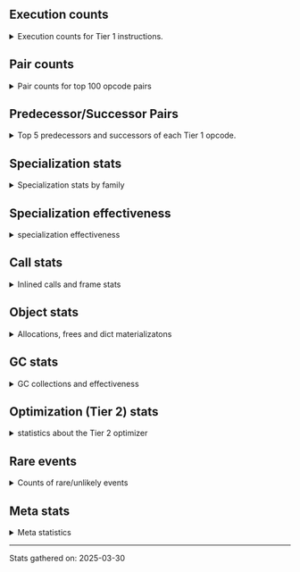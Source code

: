 ## Execution counts

<details>
<summary> Execution counts for Tier 1 instructions. </summary>


The "miss ratio" column shows the percentage of times the instruction
executed that it deoptimized. When this happens, the base unspecialized
instruction is not counted.

<table>
<thead>
<tr>
<th align="left">Name</th>
<th align="right">Base Count</th>
<th align="right">Head Count</th>
<th align="right">Change</th>
</tr>
</thead>
<tbody>
<tr>
<td align="left">LOAD_SUPER_ATTR</td>
<td align="right">6</td>
<td align="right">66</td>
<td align="right">1,000.0%</td>
</tr>
<tr>
<td align="left">LOAD_GLOBAL</td>
<td align="right">574</td>
<td align="right">2,032</td>
<td align="right">254.0%</td>
</tr>
<tr>
<td align="left">CALL_KW</td>
<td align="right">20</td>
<td align="right">60</td>
<td align="right">200.0%</td>
</tr>
<tr>
<td align="left">CALL</td>
<td align="right">1,134</td>
<td align="right">3,346</td>
<td align="right">195.1%</td>
</tr>
<tr>
<td align="left">JUMP_BACKWARD_NO_JIT</td>
<td align="right">10,118,874</td>
<td align="right">112</td>
<td align="right">-100.0%</td>
</tr>
<tr>
<td align="left">STORE_SUBSCR</td>
<td align="right">124,278</td>
<td align="right">2,346</td>
<td align="right">-98.1%</td>
</tr>
<tr>
<td align="left">FOR_ITER_RANGE</td>
<td align="right">127,279</td>
<td align="right">3,620</td>
<td align="right">-97.2%</td>
</tr>
<tr>
<td align="left">FOR_ITER</td>
<td align="right">1,850,370</td>
<td align="right">471,383</td>
<td align="right">-74.5%</td>
</tr>
<tr>
<td align="left">COMPARE_OP</td>
<td align="right">2,411,415</td>
<td align="right">820,292</td>
<td align="right">-66.0%</td>
</tr>
<tr>
<td align="left">TO_BOOL_BOOL</td>
<td align="right">13,839,243</td>
<td align="right">5,792,830</td>
<td align="right">-58.1%</td>
</tr>
<tr>
<td align="left">POP_JUMP_IF_TRUE</td>
<td align="right">16,706,969</td>
<td align="right">7,085,411</td>
<td align="right">-57.6%</td>
</tr>
<tr>
<td align="left">TO_BOOL</td>
<td align="right">7,550,530</td>
<td align="right">3,256,381</td>
<td align="right">-56.9%</td>
</tr>
<tr>
<td align="left">CONTAINS_OP_SET</td>
<td align="right">6,043,323</td>
<td align="right">2,656,782</td>
<td align="right">-56.0%</td>
</tr>
<tr>
<td align="left">BINARY_OP</td>
<td align="right">6,217,385</td>
<td align="right">2,746,993</td>
<td align="right">-55.8%</td>
</tr>
<tr>
<td align="left">LOAD_FAST_LOAD_FAST</td>
<td align="right">13,307,604</td>
<td align="right">6,258,709</td>
<td align="right">-53.0%</td>
</tr>
<tr>
<td align="left">LOAD_ATTR_INSTANCE_VALUE</td>
<td align="right">87,766,122</td>
<td align="right">42,897,132</td>
<td align="right">-51.1%</td>
</tr>
<tr>
<td align="left">POP_JUMP_IF_FALSE</td>
<td align="right">51,849,291</td>
<td align="right">25,342,341</td>
<td align="right">-51.1%</td>
</tr>
<tr>
<td align="left">LOAD_FAST</td>
<td align="right">180,885,542</td>
<td align="right">88,653,212</td>
<td align="right">-51.0%</td>
</tr>
<tr>
<td align="left">STORE_FAST</td>
<td align="right">44,158,866</td>
<td align="right">21,801,870</td>
<td align="right">-50.6%</td>
</tr>
<tr>
<td align="left">LOAD_SMALL_INT</td>
<td align="right">8,951,810</td>
<td align="right">4,454,121</td>
<td align="right">-50.2%</td>
</tr>
<tr>
<td align="left">LOAD_SUPER_ATTR_ATTR</td>
<td align="right">252</td>
<td align="right">126</td>
<td align="right">-50.0%</td>
</tr>
<tr>
<td align="left">STORE_ATTR_SLOT</td>
<td align="right">12,308</td>
<td align="right">6,159</td>
<td align="right">-50.0%</td>
</tr>
<tr>
<td align="left">FOR_ITER_LIST</td>
<td align="right">1,166,650</td>
<td align="right">585,979</td>
<td align="right">-49.8%</td>
</tr>
<tr>
<td align="left">LOAD_ATTR_METHOD_LAZY_DICT</td>
<td align="right">9,390</td>
<td align="right">4,728</td>
<td align="right">-49.6%</td>
</tr>
<tr>
<td align="left">CALL_ISINSTANCE</td>
<td align="right">1,576,214</td>
<td align="right">793,775</td>
<td align="right">-49.6%</td>
</tr>
<tr>
<td align="left">TO_BOOL_NONE</td>
<td align="right">380,975</td>
<td align="right">191,870</td>
<td align="right">-49.6%</td>
</tr>
<tr>
<td align="left">STORE_SUBSCR_DICT</td>
<td align="right">2,277,234</td>
<td align="right">1,146,909</td>
<td align="right">-49.6%</td>
</tr>
<tr>
<td align="left">LOAD_ATTR_NONDESCRIPTOR_WITH_VALUES</td>
<td align="right">1,904</td>
<td align="right">959</td>
<td align="right">-49.6%</td>
</tr>
<tr>
<td align="left">CALL_BOUND_METHOD_EXACT_ARGS</td>
<td align="right">3,936,154</td>
<td align="right">1,982,851</td>
<td align="right">-49.6%</td>
</tr>
<tr>
<td align="left">UNPACK_SEQUENCE_LIST</td>
<td align="right">4,190</td>
<td align="right">2,111</td>
<td align="right">-49.6%</td>
</tr>
<tr>
<td align="left">TO_BOOL_ALWAYS_TRUE</td>
<td align="right">2,330,853</td>
<td align="right">1,174,551</td>
<td align="right">-49.6%</td>
</tr>
<tr>
<td align="left">LOAD_GLOBAL_BUILTIN</td>
<td align="right">6,710,568</td>
<td align="right">3,381,629</td>
<td align="right">-49.6%</td>
</tr>
<tr>
<td align="left">LOAD_ATTR_SLOT</td>
<td align="right">6,188,075</td>
<td align="right">3,118,339</td>
<td align="right">-49.6%</td>
</tr>
<tr>
<td align="left">BINARY_OP_ADD_UNICODE</td>
<td align="right">2,763,640</td>
<td align="right">1,392,697</td>
<td align="right">-49.6%</td>
</tr>
<tr>
<td align="left">FOR_ITER_GEN</td>
<td align="right">1,098,168</td>
<td align="right">553,407</td>
<td align="right">-49.6%</td>
</tr>
<tr>
<td align="left">CONVERT_VALUE</td>
<td align="right">707,644</td>
<td align="right">356,608</td>
<td align="right">-49.6%</td>
</tr>
<tr>
<td align="left">END_FOR</td>
<td align="right">127</td>
<td align="right">64</td>
<td align="right">-49.6%</td>
</tr>
<tr>
<td align="left">LOAD_ATTR_PROPERTY</td>
<td align="right">3,898,273</td>
<td align="right">1,964,488</td>
<td align="right">-49.6%</td>
</tr>
<tr>
<td align="left">YIELD_VALUE</td>
<td align="right">1,098,046</td>
<td align="right">553,348</td>
<td align="right">-49.6%</td>
</tr>
<tr>
<td align="left">FORMAT_SIMPLE</td>
<td align="right">707,648</td>
<td align="right">356,612</td>
<td align="right">-49.6%</td>
</tr>
<tr>
<td align="left">BUILD_STRING</td>
<td align="right">353,824</td>
<td align="right">178,306</td>
<td align="right">-49.6%</td>
</tr>
<tr>
<td align="left">CALL_KW_PY</td>
<td align="right">396,370</td>
<td align="right">199,747</td>
<td align="right">-49.6%</td>
</tr>
<tr>
<td align="left">LOAD_FAST_CHECK</td>
<td align="right">1,101,357</td>
<td align="right">555,021</td>
<td align="right">-49.6%</td>
</tr>
<tr>
<td align="left">CALL_METHOD_DESCRIPTOR_O</td>
<td align="right">3,186,109</td>
<td align="right">1,605,648</td>
<td align="right">-49.6%</td>
</tr>
<tr>
<td align="left">SWAP</td>
<td align="right">3,510,539</td>
<td align="right">1,769,156</td>
<td align="right">-49.6%</td>
</tr>
<tr>
<td align="left">CALL_METHOD_DESCRIPTOR_NOARGS</td>
<td align="right">1,686,754</td>
<td align="right">850,050</td>
<td align="right">-49.6%</td>
</tr>
<tr>
<td align="left">BUILD_MAP</td>
<td align="right">1,208,075</td>
<td align="right">608,819</td>
<td align="right">-49.6%</td>
</tr>
<tr>
<td align="left">BUILD_SLICE</td>
<td align="right">604,166</td>
<td align="right">304,475</td>
<td align="right">-49.6%</td>
</tr>
<tr>
<td align="left">BINARY_OP_SUBSCR_DICT</td>
<td align="right">15,899,615</td>
<td align="right">8,012,794</td>
<td align="right">-49.6%</td>
</tr>
<tr>
<td align="left">COMPARE_OP_INT</td>
<td align="right">14,811,018</td>
<td align="right">7,464,209</td>
<td align="right">-49.6%</td>
</tr>
<tr>
<td align="left">STORE_SUBSCR_LIST_INT</td>
<td align="right">711,495</td>
<td align="right">358,569</td>
<td align="right">-49.6%</td>
</tr>
<tr>
<td align="left">POP_JUMP_IF_NONE</td>
<td align="right">2,205,747</td>
<td align="right">1,111,626</td>
<td align="right">-49.6%</td>
</tr>
<tr>
<td align="left">CALL_PY_GENERAL</td>
<td align="right">1,618,852</td>
<td align="right">815,853</td>
<td align="right">-49.6%</td>
</tr>
<tr>
<td align="left">COPY</td>
<td align="right">3,421,115</td>
<td align="right">1,724,147</td>
<td align="right">-49.6%</td>
</tr>
<tr>
<td align="left">CALL_BUILTIN_FAST</td>
<td align="right">504,099</td>
<td align="right">254,052</td>
<td align="right">-49.6%</td>
</tr>
<tr>
<td align="left">LOAD_ATTR_METHOD_NO_DICT</td>
<td align="right">10,466,186</td>
<td align="right">5,274,711</td>
<td align="right">-49.6%</td>
</tr>
<tr>
<td align="left">TO_BOOL_LIST</td>
<td align="right">6,887,951</td>
<td align="right">3,471,398</td>
<td align="right">-49.6%</td>
</tr>
<tr>
<td align="left">CALL_ALLOC_AND_ENTER_INIT</td>
<td align="right">358,257</td>
<td align="right">180,556</td>
<td align="right">-49.6%</td>
</tr>
<tr>
<td align="left">BUILD_LIST</td>
<td align="right">2,949,490</td>
<td align="right">1,486,504</td>
<td align="right">-49.6%</td>
</tr>
<tr>
<td align="left">UNPACK_SEQUENCE_TWO_TUPLE</td>
<td align="right">742,113</td>
<td align="right">374,024</td>
<td align="right">-49.6%</td>
</tr>
<tr>
<td align="left">CALL_METHOD_DESCRIPTOR_FAST</td>
<td align="right">1,718,981</td>
<td align="right">866,381</td>
<td align="right">-49.6%</td>
</tr>
<tr>
<td align="left">STORE_FAST_STORE_FAST</td>
<td align="right">744,420</td>
<td align="right">375,197</td>
<td align="right">-49.6%</td>
</tr>
<tr>
<td align="left">LOAD_ATTR_METHOD_WITH_VALUES</td>
<td align="right">10,471,994</td>
<td align="right">5,278,020</td>
<td align="right">-49.6%</td>
</tr>
<tr>
<td align="left">EXIT_INIT_CHECK</td>
<td align="right">355,444</td>
<td align="right">179,149</td>
<td align="right">-49.6%</td>
</tr>
<tr>
<td align="left">LOAD_CONST_IMMORTAL</td>
<td align="right">54,736,379</td>
<td align="right">27,588,472</td>
<td align="right">-49.6%</td>
</tr>
<tr>
<td align="left">CALL_LEN</td>
<td align="right">2,943,635</td>
<td align="right">1,483,673</td>
<td align="right">-49.6%</td>
</tr>
<tr>
<td align="left">RESUME_CHECK</td>
<td align="right">23,872,048</td>
<td align="right">12,032,200</td>
<td align="right">-49.6%</td>
</tr>
<tr>
<td align="left">LOAD_ATTR_CLASS</td>
<td align="right">141,125</td>
<td align="right">71,132</td>
<td align="right">-49.6%</td>
</tr>
<tr>
<td align="left">BINARY_OP_SUBSCR_LIST_INT</td>
<td align="right">735,097</td>
<td align="right">370,516</td>
<td align="right">-49.6%</td>
</tr>
<tr>
<td align="left">RETURN_VALUE</td>
<td align="right">23,129,647</td>
<td align="right">11,658,202</td>
<td align="right">-49.6%</td>
</tr>
<tr>
<td align="left">JUMP_FORWARD</td>
<td align="right">6,630,484</td>
<td align="right">3,342,072</td>
<td align="right">-49.6%</td>
</tr>
<tr>
<td align="left">STORE_ATTR_INSTANCE_VALUE</td>
<td align="right">13,571,826</td>
<td align="right">6,840,843</td>
<td align="right">-49.6%</td>
</tr>
<tr>
<td align="left">CALL_LIST_APPEND</td>
<td align="right">1,794,478</td>
<td align="right">904,540</td>
<td align="right">-49.6%</td>
</tr>
<tr>
<td align="left">COPY_FREE_VARS</td>
<td align="right">355,952</td>
<td align="right">179,425</td>
<td align="right">-49.6%</td>
</tr>
<tr>
<td align="left">CALL_NON_PY_GENERAL</td>
<td align="right">1,602,937</td>
<td align="right">808,001</td>
<td align="right">-49.6%</td>
</tr>
<tr>
<td align="left">COMPARE_OP_STR</td>
<td align="right">11,508,857</td>
<td align="right">5,801,676</td>
<td align="right">-49.6%</td>
</tr>
<tr>
<td align="left">LOAD_DEREF</td>
<td align="right">355,985</td>
<td align="right">179,458</td>
<td align="right">-49.6%</td>
</tr>
<tr>
<td align="left">POP_TOP</td>
<td align="right">7,378,580</td>
<td align="right">3,719,850</td>
<td align="right">-49.6%</td>
</tr>
<tr>
<td align="left">CALL_PY_EXACT_ARGS</td>
<td align="right">12,260,721</td>
<td align="right">6,181,289</td>
<td align="right">-49.6%</td>
</tr>
<tr>
<td align="left">LOAD_GLOBAL_MODULE</td>
<td align="right">14,215,087</td>
<td align="right">7,166,643</td>
<td align="right">-49.6%</td>
</tr>
<tr>
<td align="left">BINARY_OP_SUBSCR_STR_INT</td>
<td align="right">5,470,562</td>
<td align="right">2,758,034</td>
<td align="right">-49.6%</td>
</tr>
<tr>
<td align="left">POP_JUMP_IF_NOT_NONE</td>
<td align="right">2,392,073</td>
<td align="right">1,206,034</td>
<td align="right">-49.6%</td>
</tr>
<tr>
<td align="left">GET_ITER</td>
<td align="right">1,795,301</td>
<td align="right">905,175</td>
<td align="right">-49.6%</td>
</tr>
<tr>
<td align="left">BINARY_OP_ADD_INT</td>
<td align="right">5,618,575</td>
<td align="right">2,833,030</td>
<td align="right">-49.6%</td>
</tr>
<tr>
<td align="left">TO_BOOL_INT</td>
<td align="right">405,899</td>
<td align="right">204,677</td>
<td align="right">-49.6%</td>
</tr>
<tr>
<td align="left">EXTENDED_ARG</td>
<td align="right">6,895,624</td>
<td align="right">3,477,181</td>
<td align="right">-49.6%</td>
</tr>
<tr>
<td align="left">INTERPRETER_EXIT</td>
<td align="right">399,392</td>
<td align="right">201,404</td>
<td align="right">-49.6%</td>
</tr>
<tr>
<td align="left">LOAD_CONST_MORTAL</td>
<td align="right">1,248,943</td>
<td align="right">629,840</td>
<td align="right">-49.6%</td>
</tr>
<tr>
<td align="left">POP_ITER</td>
<td align="right">963,586</td>
<td align="right">486,046</td>
<td align="right">-49.6%</td>
</tr>
<tr>
<td align="left">LOAD_ATTR_MODULE</td>
<td align="right">357,245</td>
<td align="right">180,212</td>
<td align="right">-49.6%</td>
</tr>
<tr>
<td align="left">CALL_BUILTIN_CLASS</td>
<td align="right">1,174,015</td>
<td align="right">592,401</td>
<td align="right">-49.5%</td>
</tr>
<tr>
<td align="left">CALL_METHOD_DESCRIPTOR_FAST_WITH_KEYWORDS</td>
<td align="right">6,232</td>
<td align="right">3,145</td>
<td align="right">-49.5%</td>
</tr>
<tr>
<td align="left">BUILD_TUPLE</td>
<td align="right">1,733,290</td>
<td align="right">874,724</td>
<td align="right">-49.5%</td>
</tr>
<tr>
<td align="left">CONTAINS_OP_DICT</td>
<td align="right">711,477</td>
<td align="right">359,055</td>
<td align="right">-49.5%</td>
</tr>
<tr>
<td align="left">IS_OP</td>
<td align="right">1,689,564</td>
<td align="right">852,734</td>
<td align="right">-49.5%</td>
</tr>
<tr>
<td align="left">BINARY_SLICE</td>
<td align="right">1,224,275</td>
<td align="right">617,900</td>
<td align="right">-49.5%</td>
</tr>
<tr>
<td align="left">CONTAINS_OP</td>
<td align="right">910,606</td>
<td align="right">459,775</td>
<td align="right">-49.5%</td>
</tr>
<tr>
<td align="left">BINARY_OP_SUBTRACT_INT</td>
<td align="right">419,088</td>
<td align="right">211,692</td>
<td align="right">-49.5%</td>
</tr>
<tr>
<td align="left">LOAD_ATTR</td>
<td align="right">5,131,481</td>
<td align="right">2,592,153</td>
<td align="right">-49.5%</td>
</tr>
<tr>
<td align="left">NOP</td>
<td align="right">1,766,363</td>
<td align="right">892,489</td>
<td align="right">-49.5%</td>
</tr>
<tr>
<td align="left">STORE_ATTR</td>
<td align="right">1,142,870</td>
<td align="right">577,784</td>
<td align="right">-49.4%</td>
</tr>
<tr>
<td align="left">MAP_ADD</td>
<td align="right">2,938</td>
<td align="right">1,489</td>
<td align="right">-49.3%</td>
</tr>
<tr>
<td align="left">STORE_FAST_LOAD_FAST</td>
<td align="right">10,988</td>
<td align="right">5,570</td>
<td align="right">-49.3%</td>
</tr>
<tr>
<td align="left">BINARY_OP_SUBSCR_GETITEM</td>
<td align="right">12,269</td>
<td align="right">6,221</td>
<td align="right">-49.3%</td>
</tr>
<tr>
<td align="left">PUSH_NULL</td>
<td align="right">702,437</td>
<td align="right">356,434</td>
<td align="right">-49.3%</td>
</tr>
<tr>
<td align="left">CALL_KW_NON_PY</td>
<td align="right">128</td>
<td align="right">65</td>
<td align="right">-49.2%</td>
</tr>
<tr>
<td align="left">DICT_MERGE</td>
<td align="right">1,026</td>
<td align="right">522</td>
<td align="right">-49.1%</td>
</tr>
<tr>
<td align="left">CALL_BUILTIN_FAST_WITH_KEYWORDS</td>
<td align="right">7,973</td>
<td align="right">4,067</td>
<td align="right">-49.0%</td>
</tr>
<tr>
<td align="left">CALL_INTRINSIC_1</td>
<td align="right">130</td>
<td align="right">67</td>
<td align="right">-48.5%</td>
</tr>
<tr>
<td align="left">LIST_EXTEND</td>
<td align="right">130</td>
<td align="right">67</td>
<td align="right">-48.5%</td>
</tr>
<tr>
<td align="left">LOAD_SUPER_ATTR_METHOD</td>
<td align="right">130</td>
<td align="right">67</td>
<td align="right">-48.5%</td>
</tr>
<tr>
<td align="left">CALL_TUPLE_1</td>
<td align="right">393</td>
<td align="right">204</td>
<td align="right">-48.1%</td>
</tr>
<tr>
<td align="left">RETURN_GENERATOR</td>
<td align="right">131</td>
<td align="right">68</td>
<td align="right">-48.1%</td>
</tr>
<tr>
<td align="left">BINARY_OP_EXTEND</td>
<td align="right">6,736</td>
<td align="right">3,523</td>
<td align="right">-47.7%</td>
</tr>
<tr>
<td align="left">UNPACK_SEQUENCE</td>
<td align="right">42</td>
<td align="right">62</td>
<td align="right">47.6%</td>
</tr>
<tr>
<td align="left">TO_BOOL_STR</td>
<td align="right">33,747</td>
<td align="right">17,892</td>
<td align="right">-47.0%</td>
</tr>
<tr>
<td align="left">CALL_FUNCTION_EX</td>
<td align="right">1,091</td>
<td align="right">586</td>
<td align="right">-46.3%</td>
</tr>
<tr>
<td align="left">BINARY_OP_INPLACE_ADD_UNICODE</td>
<td align="right">3,589</td>
<td align="right">1,951</td>
<td align="right">-45.6%</td>
</tr>
<tr>
<td align="left">FOR_ITER_TUPLE</td>
<td align="right">5,400</td>
<td align="right">2,943</td>
<td align="right">-45.5%</td>
</tr>
<tr>
<td align="left">IMPORT_NAME</td>
<td align="right">140</td>
<td align="right">77</td>
<td align="right">-45.0%</td>
</tr>
<tr>
<td align="left">LOAD_FAST_AND_CLEAR</td>
<td align="right">281</td>
<td align="right">155</td>
<td align="right">-44.8%</td>
</tr>
<tr>
<td align="left">IMPORT_FROM</td>
<td align="right">141</td>
<td align="right">78</td>
<td align="right">-44.7%</td>
</tr>
<tr>
<td align="left">CALL_TYPE_1</td>
<td align="right">167</td>
<td align="right">104</td>
<td align="right">-37.7%</td>
</tr>
<tr>
<td align="left">CALL_BUILTIN_O</td>
<td align="right">3,637</td>
<td align="right">2,755</td>
<td align="right">-24.3%</td>
</tr>
<tr>
<td align="left">BINARY_OP_SUBSCR_TUPLE_INT</td>
<td align="right">4,608</td>
<td align="right">3,725</td>
<td align="right">-19.2%</td>
</tr>
<tr>
<td align="left">JUMP_BACKWARD</td>
<td align="right">43</td>
<td align="right">42</td>
<td align="right">-2.3%</td>
</tr>
<tr>
<td align="left">STORE_DEREF</td>
<td align="right">109</td>
<td align="right">108</td>
<td align="right">-0.9%</td>
</tr>
<tr>
<td align="left">SET_FUNCTION_ATTRIBUTE</td>
<td align="right">110</td>
<td align="right">109</td>
<td align="right">-0.9%</td>
</tr>
<tr>
<td align="left">MAKE_CELL</td>
<td align="right">120</td>
<td align="right">119</td>
<td align="right">-0.8%</td>
</tr>
<tr>
<td align="left">MAKE_FUNCTION</td>
<td align="right">419</td>
<td align="right">418</td>
<td align="right">-0.2%</td>
</tr>
<tr>
<td align="left">LOAD_CONST</td>
<td align="right">1,404</td>
<td align="right">1,404</td>
<td align="right">0.0%</td>
</tr>
<tr>
<td align="left">LIST_APPEND</td>
<td align="right">1,028</td>
<td align="right">1,028</td>
<td align="right">0.0%</td>
</tr>
<tr>
<td align="left">STORE_NAME</td>
<td align="right">583</td>
<td align="right">583</td>
<td align="right">0.0%</td>
</tr>
<tr>
<td align="left">LOAD_NAME</td>
<td align="right">326</td>
<td align="right">326</td>
<td align="right">0.0%</td>
</tr>
<tr>
<td align="left">RESUME</td>
<td align="right">218</td>
<td align="right">218</td>
<td align="right">0.0%</td>
</tr>
<tr>
<td align="left">BINARY_OP_SUBTRACT_FLOAT</td>
<td align="right">63</td>
<td align="right">63</td>
<td align="right">0.0%</td>
</tr>
<tr>
<td align="left">LOAD_LOCALS</td>
<td align="right">48</td>
<td align="right">48</td>
<td align="right">0.0%</td>
</tr>
<tr>
<td align="left">CHECK_EXC_MATCH</td>
<td align="right">41</td>
<td align="right">41</td>
<td align="right">0.0%</td>
</tr>
<tr>
<td align="left">POP_EXCEPT</td>
<td align="right">41</td>
<td align="right">41</td>
<td align="right">0.0%</td>
</tr>
<tr>
<td align="left">PUSH_EXC_INFO</td>
<td align="right">41</td>
<td align="right">41</td>
<td align="right">0.0%</td>
</tr>
<tr>
<td align="left">LOAD_ATTR_CLASS_WITH_METACLASS_CHECK</td>
<td align="right">39</td>
<td align="right">39</td>
<td align="right">0.0%</td>
</tr>
<tr>
<td align="left">LOAD_SPECIAL</td>
<td align="right">36</td>
<td align="right">36</td>
<td align="right">0.0%</td>
</tr>
<tr>
<td align="left">UNPACK_SEQUENCE_TUPLE</td>
<td align="right">33</td>
<td align="right">33</td>
<td align="right">0.0%</td>
</tr>
<tr>
<td align="left">LOAD_BUILD_CLASS</td>
<td align="right">32</td>
<td align="right">32</td>
<td align="right">0.0%</td>
</tr>
<tr>
<td align="left">UNARY_NOT</td>
<td align="right">31</td>
<td align="right">31</td>
<td align="right">0.0%</td>
</tr>
<tr>
<td align="left">BINARY_OP_MULTIPLY_INT</td>
<td align="right">30</td>
<td align="right">30</td>
<td align="right">0.0%</td>
</tr>
<tr>
<td align="left">LOAD_FROM_DICT_OR_DEREF</td>
<td align="right">16</td>
<td align="right">16</td>
<td align="right">0.0%</td>
</tr>
<tr>
<td align="left">JUMP_BACKWARD_NO_INTERRUPT</td>
<td align="right">10</td>
<td align="right">10</td>
<td align="right">0.0%</td>
</tr>
<tr>
<td align="left">UNARY_NEGATIVE</td>
<td align="right">9</td>
<td align="right">9</td>
<td align="right">0.0%</td>
</tr>
<tr>
<td align="left">UNARY_INVERT</td>
<td align="right">8</td>
<td align="right">8</td>
<td align="right">0.0%</td>
</tr>
<tr>
<td align="left">CALL_STR_1</td>
<td align="right">6</td>
<td align="right">6</td>
<td align="right">0.0%</td>
</tr>
<tr>
<td align="left">DELETE_SUBSCR</td>
<td align="right">2</td>
<td align="right">2</td>
<td align="right">0.0%</td>
</tr>
<tr>
<td align="left">COMPARE_OP_FLOAT</td>
<td align="right">2</td>
<td align="right">2</td>
<td align="right">0.0%</td>
</tr>
<tr>
<td align="left">DICT_UPDATE</td>
<td align="right">1</td>
<td align="right">1</td>
<td align="right">0.0%</td>
</tr>
<tr>
<td align="left">JUMP_BACKWARD_JIT</td>
<td align="right"></td>
<td align="right">4,026,537</td>
<td align="right"></td>
</tr>
<tr>
<td align="left">ENTER_EXECUTOR</td>
<td align="right"></td>
<td align="right">684,747</td>
<td align="right"></td>
</tr>
<tr>
<td align="left">NOT_TAKEN</td>
<td align="right"></td>
<td align="right">7,349</td>
<td align="right"></td>
</tr>
</tbody>
</table>


</details>

## Pair counts

<details>
<summary> Pair counts for top 100 opcode pairs </summary>


Pairs of specialized operations that deoptimize and are then followed by
the corresponding unspecialized instruction are not counted as pairs.

Not included in comparative output.


</details>

## Predecessor/Successor Pairs

<details>
<summary> Top 5 predecessors and successors of each Tier 1 opcode. </summary>


This does not include the unspecialized instructions that occur after a
specialized instruction deoptimizes.

Not included in comparative output.


</details>

## Specialization stats

<details>
<summary> Specialization stats by family </summary>

### BINARY_OP

<details>
<summary> specialization stats for BINARY_OP family </summary>

<table>
<thead>
<tr>
<th align="left">Kind</th>
<th align="right">Base Count</th>
<th align="right">Base Ratio</th>
<th align="right">Head Count</th>
<th align="right">Head Ratio</th>
<th align="right">Change</th>
</tr>
</thead>
<tbody>
<tr>
<td align="left">
deferred
<details>
<summary>ⓘ</summary>

Lists the number of "deferred" (i.e. not specialized) instructions executed.
</details>
</td>
<td align="right">6,214,378</td>
<td align="right">16.4%</td>
<td align="right">2,743,708</td>
<td align="right">14.7%</td>
<td align="right">-55.8%</td>
</tr>
<tr>
<td align="left">
hit
<details>
<summary>ⓘ</summary>

Specialized instructions that complete.
</details>
</td>
<td align="right">31,667,119</td>
<td align="right">83.6%</td>
<td align="right">15,963,068</td>
<td align="right">85.3%</td>
<td align="right">-49.6%</td>
</tr>
<tr>
<td align="left">
miss
<details>
<summary>ⓘ</summary>

Specialized instructions that deopt.
</details>
</td>
<td align="right">1,832</td>
<td align="right">0.0%</td>
<td align="right">1,706</td>
<td align="right">0.0%</td>
<td align="right">-6.9%</td>
</tr>
</tbody>
</table>

<table>
<thead>
<tr>
<th align="left">Success</th>
<th align="right">Base Count</th>
<th align="right">Base Ratio</th>
<th align="right">Head Count</th>
<th align="right">Head Ratio</th>
<th align="right">Change</th>
</tr>
</thead>
<tbody>
<tr>
<td align="left">Success</td>
<td align="right">304</td>
<td align="right">10.0%</td>
<td align="right">1,323</td>
<td align="right">39.9%</td>
<td align="right">335.2%</td>
</tr>
<tr>
<td align="left">Failure</td>
<td align="right">2,733</td>
<td align="right">90.0%</td>
<td align="right">1,992</td>
<td align="right">60.1%</td>
<td align="right">-27.1%</td>
</tr>
</tbody>
</table>

<table>
<thead>
<tr>
<th align="left">Failure kind</th>
<th align="right">Base Count</th>
<th align="right">Base Ratio</th>
<th align="right">Head Count</th>
<th align="right">Head Ratio</th>
<th align="right">Change</th>
</tr>
</thead>
<tbody>
<tr>
<td align="left">or</td>
<td align="right">23</td>
<td align="right">0.8%</td>
<td align="right">43</td>
<td align="right">2.2%</td>
<td align="right">87.0%</td>
</tr>
<tr>
<td align="left">xor</td>
<td align="right">242</td>
<td align="right">8.9%</td>
<td align="right">32</td>
<td align="right">1.6%</td>
<td align="right">-86.8%</td>
</tr>
<tr>
<td align="left">out of range</td>
<td align="right">1,727</td>
<td align="right">63.2%</td>
<td align="right">1,310</td>
<td align="right">65.8%</td>
<td align="right">-24.1%</td>
</tr>
<tr>
<td align="left">subscr</td>
<td align="right">553</td>
<td align="right">20.2%</td>
<td align="right">423</td>
<td align="right">21.2%</td>
<td align="right">-23.5%</td>
</tr>
<tr>
<td align="left">remainder</td>
<td align="right">52</td>
<td align="right">1.9%</td>
<td align="right">50</td>
<td align="right">2.5%</td>
<td align="right">-3.8%</td>
</tr>
<tr>
<td align="left">subscr list slice</td>
<td align="right">73</td>
<td align="right">2.7%</td>
<td align="right">71</td>
<td align="right">3.6%</td>
<td align="right">-2.7%</td>
</tr>
<tr>
<td align="left">add other</td>
<td align="right">48</td>
<td align="right">1.8%</td>
<td align="right">48</td>
<td align="right">2.4%</td>
<td align="right">0.0%</td>
</tr>
<tr>
<td align="left">subscr string slice</td>
<td align="right">6</td>
<td align="right">0.2%</td>
<td align="right">6</td>
<td align="right">0.3%</td>
<td align="right">0.0%</td>
</tr>
<tr>
<td align="left">add different types</td>
<td align="right">4</td>
<td align="right">0.1%</td>
<td align="right">4</td>
<td align="right">0.2%</td>
<td align="right">0.0%</td>
</tr>
<tr>
<td align="left">floor divide</td>
<td align="right">4</td>
<td align="right">0.1%</td>
<td align="right">4</td>
<td align="right">0.2%</td>
<td align="right">0.0%</td>
</tr>
<tr>
<td align="left">multiply different types</td>
<td align="right">1</td>
<td align="right">0.0%</td>
<td align="right">1</td>
<td align="right">0.1%</td>
<td align="right">0.0%</td>
</tr>
</tbody>
</table>


</details>

### BINARY_SLICE

<details>
<summary> specialization stats for BINARY_SLICE family </summary>

<table>
<thead>
<tr>
<th align="left">Kind</th>
<th align="right">Base Count</th>
<th align="right">Base Ratio</th>
<th align="right">Head Count</th>
<th align="right">Head Ratio</th>
<th align="right">Change</th>
</tr>
</thead>
<tbody>
<tr>
<td align="left">
deferred
<details>
<summary>ⓘ</summary>

Lists the number of "deferred" (i.e. not specialized) instructions executed.
</details>
</td>
<td align="right">1,224,275</td>
<td align="right">100.0%</td>
<td align="right">617,900</td>
<td align="right">100.0%</td>
<td align="right">-49.5%</td>
</tr>
</tbody>
</table>


</details>

### CALL

<details>
<summary> specialization stats for CALL family </summary>

<table>
<thead>
<tr>
<th align="left">Kind</th>
<th align="right">Base Count</th>
<th align="right">Base Ratio</th>
<th align="right">Head Count</th>
<th align="right">Head Ratio</th>
<th align="right">Change</th>
</tr>
</thead>
<tbody>
<tr>
<td align="left">
hit
<details>
<summary>ⓘ</summary>

Specialized instructions that complete.
</details>
</td>
<td align="right">29,308,562</td>
<td align="right">83.5%</td>
<td align="right">14,770,201</td>
<td align="right">83.5%</td>
<td align="right">-49.6%</td>
</tr>
<tr>
<td align="left">
miss
<details>
<summary>ⓘ</summary>

Specialized instructions that deopt.
</details>
</td>
<td align="right">5,785,417</td>
<td align="right">16.5%</td>
<td align="right">2,918,147</td>
<td align="right">16.5%</td>
<td align="right">-49.6%</td>
</tr>
<tr>
<td align="left">
deferred
<details>
<summary>ⓘ</summary>

Lists the number of "deferred" (i.e. not specialized) instructions executed.
</details>
</td>
<td align="right">5,676,760</td>
<td align="right">16.2%</td>
<td align="right">2,863,623</td>
<td align="right">16.2%</td>
<td align="right">-49.6%</td>
</tr>
</tbody>
</table>

<table>
<thead>
<tr>
<th align="left">Success</th>
<th align="right">Base Count</th>
<th align="right">Base Ratio</th>
<th align="right">Head Count</th>
<th align="right">Head Ratio</th>
<th align="right">Change</th>
</tr>
</thead>
<tbody>
<tr>
<td align="left">Success</td>
<td align="right">109,791</td>
<td align="right">100.0%</td>
<td align="right">57,870</td>
<td align="right">100.0%</td>
<td align="right">-47.3%</td>
</tr>
<tr>
<td align="left">Failure</td>
<td align="right">0</td>
<td align="right">0.0%</td>
<td align="right">0</td>
<td align="right">0.0%</td>
<td align="right"></td>
</tr>
</tbody>
</table>


</details>

### CALL_KW

<details>
<summary> specialization stats for CALL_KW family </summary>

<table>
<thead>
<tr>
<th align="left">Kind</th>
<th align="right">Base Count</th>
<th align="right">Base Ratio</th>
<th align="right">Head Count</th>
<th align="right">Head Ratio</th>
<th align="right">Change</th>
</tr>
</thead>
<tbody>
<tr>
<td align="left">
deferred
<details>
<summary>ⓘ</summary>

Lists the number of "deferred" (i.e. not specialized) instructions executed.
</details>
</td>
<td align="right">10</td>
<td align="right">50.0%</td>
<td align="right">10</td>
<td align="right">16.7%</td>
<td align="right">0.0%</td>
</tr>
</tbody>
</table>

<table>
<thead>
<tr>
<th align="left">Success</th>
<th align="right">Base Count</th>
<th align="right">Base Ratio</th>
<th align="right">Head Count</th>
<th align="right">Head Ratio</th>
<th align="right">Change</th>
</tr>
</thead>
<tbody>
<tr>
<td align="left">Success</td>
<td align="right">10</td>
<td align="right">100.0%</td>
<td align="right">50</td>
<td align="right">100.0%</td>
<td align="right">400.0%</td>
</tr>
<tr>
<td align="left">Failure</td>
<td align="right">0</td>
<td align="right">0.0%</td>
<td align="right">0</td>
<td align="right">0.0%</td>
<td align="right"></td>
</tr>
</tbody>
</table>


</details>

### COMPARE_OP

<details>
<summary> specialization stats for COMPARE_OP family </summary>

<table>
<thead>
<tr>
<th align="left">Kind</th>
<th align="right">Base Count</th>
<th align="right">Base Ratio</th>
<th align="right">Head Count</th>
<th align="right">Head Ratio</th>
<th align="right">Change</th>
</tr>
</thead>
<tbody>
<tr>
<td align="left">
deferred
<details>
<summary>ⓘ</summary>

Lists the number of "deferred" (i.e. not specialized) instructions executed.
</details>
</td>
<td align="right">2,409,743</td>
<td align="right">8.4%</td>
<td align="right">818,777</td>
<td align="right">5.8%</td>
<td align="right">-66.0%</td>
</tr>
<tr>
<td align="left">
miss
<details>
<summary>ⓘ</summary>

Specialized instructions that deopt.
</details>
</td>
<td align="right">15,094</td>
<td align="right">0.1%</td>
<td align="right">7,578</td>
<td align="right">0.1%</td>
<td align="right">-49.8%</td>
</tr>
<tr>
<td align="left">
hit
<details>
<summary>ⓘ</summary>

Specialized instructions that complete.
</details>
</td>
<td align="right">26,304,783</td>
<td align="right">91.6%</td>
<td align="right">13,258,309</td>
<td align="right">94.1%</td>
<td align="right">-49.6%</td>
</tr>
</tbody>
</table>

<table>
<thead>
<tr>
<th align="left">Success</th>
<th align="right">Base Count</th>
<th align="right">Base Ratio</th>
<th align="right">Head Count</th>
<th align="right">Head Ratio</th>
<th align="right">Change</th>
</tr>
</thead>
<tbody>
<tr>
<td align="left">Success</td>
<td align="right">422</td>
<td align="right">21.7%</td>
<td align="right">595</td>
<td align="right">36.2%</td>
<td align="right">41.0%</td>
</tr>
<tr>
<td align="left">Failure</td>
<td align="right">1,526</td>
<td align="right">78.3%</td>
<td align="right">1,049</td>
<td align="right">63.8%</td>
<td align="right">-31.3%</td>
</tr>
</tbody>
</table>

<table>
<thead>
<tr>
<th align="left">Failure kind</th>
<th align="right">Base Count</th>
<th align="right">Base Ratio</th>
<th align="right">Head Count</th>
<th align="right">Head Ratio</th>
<th align="right">Change</th>
</tr>
</thead>
<tbody>
<tr>
<td align="left">tuple</td>
<td align="right">376</td>
<td align="right">24.6%</td>
<td align="right">122</td>
<td align="right">11.6%</td>
<td align="right">-67.6%</td>
</tr>
<tr>
<td align="left">long float</td>
<td align="right">92</td>
<td align="right">6.0%</td>
<td align="right">70</td>
<td align="right">6.7%</td>
<td align="right">-23.9%</td>
</tr>
<tr>
<td align="left">bytes</td>
<td align="right">200</td>
<td align="right">13.1%</td>
<td align="right">154</td>
<td align="right">14.7%</td>
<td align="right">-23.0%</td>
</tr>
<tr>
<td align="left">different types</td>
<td align="right">677</td>
<td align="right">44.4%</td>
<td align="right">524</td>
<td align="right">50.0%</td>
<td align="right">-22.6%</td>
</tr>
<tr>
<td align="left">baseobject</td>
<td align="right">175</td>
<td align="right">11.5%</td>
<td align="right">173</td>
<td align="right">16.5%</td>
<td align="right">-1.1%</td>
</tr>
<tr>
<td align="left">other</td>
<td align="right">6</td>
<td align="right">0.4%</td>
<td align="right">6</td>
<td align="right">0.6%</td>
<td align="right">0.0%</td>
</tr>
</tbody>
</table>


</details>

### CONTAINS_OP

<details>
<summary> specialization stats for CONTAINS_OP family </summary>

<table>
<thead>
<tr>
<th align="left">Kind</th>
<th align="right">Base Count</th>
<th align="right">Base Ratio</th>
<th align="right">Head Count</th>
<th align="right">Head Ratio</th>
<th align="right">Change</th>
</tr>
</thead>
<tbody>
<tr>
<td align="left">
hit
<details>
<summary>ⓘ</summary>

Specialized instructions that complete.
</details>
</td>
<td align="right">6,754,800</td>
<td align="right">88.1%</td>
<td align="right">3,015,837</td>
<td align="right">86.8%</td>
<td align="right">-55.4%</td>
</tr>
<tr>
<td align="left">
deferred
<details>
<summary>ⓘ</summary>

Lists the number of "deferred" (i.e. not specialized) instructions executed.
</details>
</td>
<td align="right">909,743</td>
<td align="right">11.9%</td>
<td align="right">458,789</td>
<td align="right">13.2%</td>
<td align="right">-49.6%</td>
</tr>
</tbody>
</table>

<table>
<thead>
<tr>
<th align="left">Success</th>
<th align="right">Base Count</th>
<th align="right">Base Ratio</th>
<th align="right">Head Count</th>
<th align="right">Head Ratio</th>
<th align="right">Change</th>
</tr>
</thead>
<tbody>
<tr>
<td align="left">Success</td>
<td align="right">46</td>
<td align="right">5.3%</td>
<td align="right">246</td>
<td align="right">24.9%</td>
<td align="right">434.8%</td>
</tr>
<tr>
<td align="left">Failure</td>
<td align="right">817</td>
<td align="right">94.7%</td>
<td align="right">740</td>
<td align="right">75.1%</td>
<td align="right">-9.4%</td>
</tr>
</tbody>
</table>

<table>
<thead>
<tr>
<th align="left">Failure kind</th>
<th align="right">Base Count</th>
<th align="right">Base Ratio</th>
<th align="right">Head Count</th>
<th align="right">Head Ratio</th>
<th align="right">Change</th>
</tr>
</thead>
<tbody>
<tr>
<td align="left">list</td>
<td align="right">268</td>
<td align="right">32.8%</td>
<td align="right">225</td>
<td align="right">30.4%</td>
<td align="right">-16.0%</td>
</tr>
<tr>
<td align="left">tuple</td>
<td align="right">479</td>
<td align="right">58.6%</td>
<td align="right">447</td>
<td align="right">60.4%</td>
<td align="right">-6.7%</td>
</tr>
<tr>
<td align="left">other</td>
<td align="right">68</td>
<td align="right">8.3%</td>
<td align="right">66</td>
<td align="right">8.9%</td>
<td align="right">-2.9%</td>
</tr>
<tr>
<td align="left">str</td>
<td align="right">2</td>
<td align="right">0.2%</td>
<td align="right">2</td>
<td align="right">0.3%</td>
<td align="right">0.0%</td>
</tr>
</tbody>
</table>


</details>

### FOR_ITER

<details>
<summary> specialization stats for FOR_ITER family </summary>

<table>
<thead>
<tr>
<th align="left">Kind</th>
<th align="right">Base Count</th>
<th align="right">Base Ratio</th>
<th align="right">Head Count</th>
<th align="right">Head Ratio</th>
<th align="right">Change</th>
</tr>
</thead>
<tbody>
<tr>
<td align="left">
deferred
<details>
<summary>ⓘ</summary>

Lists the number of "deferred" (i.e. not specialized) instructions executed.
</details>
</td>
<td align="right">1,849,735</td>
<td align="right">43.5%</td>
<td align="right">471,069</td>
<td align="right">29.1%</td>
<td align="right">-74.5%</td>
</tr>
<tr>
<td align="left">
hit
<details>
<summary>ⓘ</summary>

Specialized instructions that complete.
</details>
</td>
<td align="right">2,397,454</td>
<td align="right">56.4%</td>
<td align="right">1,145,906</td>
<td align="right">70.9%</td>
<td align="right">-52.2%</td>
</tr>
<tr>
<td align="left">
miss
<details>
<summary>ⓘ</summary>

Specialized instructions that deopt.
</details>
</td>
<td align="right">43</td>
<td align="right">0.0%</td>
<td align="right">43</td>
<td align="right">0.0%</td>
<td align="right">0.0%</td>
</tr>
</tbody>
</table>

<table>
<thead>
<tr>
<th align="left">Success</th>
<th align="right">Base Count</th>
<th align="right">Base Ratio</th>
<th align="right">Head Count</th>
<th align="right">Head Ratio</th>
<th align="right">Change</th>
</tr>
</thead>
<tbody>
<tr>
<td align="left">Failure</td>
<td align="right">617</td>
<td align="right">97.0%</td>
<td align="right">297</td>
<td align="right">94.3%</td>
<td align="right">-51.9%</td>
</tr>
<tr>
<td align="left">Success</td>
<td align="right">19</td>
<td align="right">3.0%</td>
<td align="right">18</td>
<td align="right">5.7%</td>
<td align="right">-5.3%</td>
</tr>
</tbody>
</table>

<table>
<thead>
<tr>
<th align="left">Failure kind</th>
<th align="right">Base Count</th>
<th align="right">Base Ratio</th>
<th align="right">Head Count</th>
<th align="right">Head Ratio</th>
<th align="right">Change</th>
</tr>
</thead>
<tbody>
<tr>
<td align="left">other</td>
<td align="right">23</td>
<td align="right">3.7%</td>
<td align="right">43</td>
<td align="right">14.5%</td>
<td align="right">87.0%</td>
</tr>
<tr>
<td align="left">reversed list</td>
<td align="right">378</td>
<td align="right">61.3%</td>
<td align="right">124</td>
<td align="right">41.8%</td>
<td align="right">-67.2%</td>
</tr>
<tr>
<td align="left">dict items</td>
<td align="right">205</td>
<td align="right">33.2%</td>
<td align="right">119</td>
<td align="right">40.1%</td>
<td align="right">-42.0%</td>
</tr>
<tr>
<td align="left">set</td>
<td align="right">8</td>
<td align="right">1.3%</td>
<td align="right">8</td>
<td align="right">2.7%</td>
<td align="right">0.0%</td>
</tr>
<tr>
<td align="left">seq iter</td>
<td align="right">2</td>
<td align="right">0.3%</td>
<td align="right">2</td>
<td align="right">0.7%</td>
<td align="right">0.0%</td>
</tr>
<tr>
<td align="left">dict values</td>
<td align="right">1</td>
<td align="right">0.2%</td>
<td align="right">1</td>
<td align="right">0.3%</td>
<td align="right">0.0%</td>
</tr>
</tbody>
</table>


</details>

### LOAD_ATTR

<details>
<summary> specialization stats for LOAD_ATTR family </summary>

<table>
<thead>
<tr>
<th align="left">Kind</th>
<th align="right">Base Count</th>
<th align="right">Base Ratio</th>
<th align="right">Head Count</th>
<th align="right">Head Ratio</th>
<th align="right">Change</th>
</tr>
</thead>
<tbody>
<tr>
<td align="left">
miss
<details>
<summary>ⓘ</summary>

Specialized instructions that deopt.
</details>
</td>
<td align="right">18,976</td>
<td align="right">0.0%</td>
<td align="right">7,840</td>
<td align="right">0.0%</td>
<td align="right">-58.7%</td>
</tr>
<tr>
<td align="left">
hit
<details>
<summary>ⓘ</summary>

Specialized instructions that complete.
</details>
</td>
<td align="right">119,281,377</td>
<td align="right">95.9%</td>
<td align="right">58,781,920</td>
<td align="right">95.8%</td>
<td align="right">-50.7%</td>
</tr>
<tr>
<td align="left">
deferred
<details>
<summary>ⓘ</summary>

Lists the number of "deferred" (i.e. not specialized) instructions executed.
</details>
</td>
<td align="right">5,126,679</td>
<td align="right">4.1%</td>
<td align="right">2,584,124</td>
<td align="right">4.2%</td>
<td align="right">-49.6%</td>
</tr>
<tr>
<td align="left">
deopt
<details>
<summary>ⓘ</summary>

Specialized instructions that deopt.
</details>
</td>
<td align="right">2</td>
<td align="right">0.0%</td>
<td align="right">2</td>
<td align="right">0.0%</td>
<td align="right">0.0%</td>
</tr>
</tbody>
</table>

<table>
<thead>
<tr>
<th align="left">Success</th>
<th align="right">Base Count</th>
<th align="right">Base Ratio</th>
<th align="right">Head Count</th>
<th align="right">Head Ratio</th>
<th align="right">Change</th>
</tr>
</thead>
<tbody>
<tr>
<td align="left">Success</td>
<td align="right">1,193</td>
<td align="right">25.0%</td>
<td align="right">5,165</td>
<td align="right">65.3%</td>
<td align="right">332.9%</td>
</tr>
<tr>
<td align="left">Failure</td>
<td align="right">3,588</td>
<td align="right">75.0%</td>
<td align="right">2,741</td>
<td align="right">34.7%</td>
<td align="right">-23.6%</td>
</tr>
</tbody>
</table>

<table>
<thead>
<tr>
<th align="left">Failure kind</th>
<th align="right">Base Count</th>
<th align="right">Base Ratio</th>
<th align="right">Head Count</th>
<th align="right">Head Ratio</th>
<th align="right">Change</th>
</tr>
</thead>
<tbody>
<tr>
<td align="left">overriding descriptor</td>
<td align="right">387</td>
<td align="right">10.8%</td>
<td align="right">282</td>
<td align="right">10.3%</td>
<td align="right">-27.1%</td>
</tr>
<tr>
<td align="left">method</td>
<td align="right">2,391</td>
<td align="right">66.6%</td>
<td align="right">1,810</td>
<td align="right">66.0%</td>
<td align="right">-24.3%</td>
</tr>
<tr>
<td align="left">mutable class</td>
<td align="right">184</td>
<td align="right">5.1%</td>
<td align="right">140</td>
<td align="right">5.1%</td>
<td align="right">-23.9%</td>
</tr>
<tr>
<td align="left">not managed dict</td>
<td align="right">267</td>
<td align="right">7.4%</td>
<td align="right">241</td>
<td align="right">8.8%</td>
<td align="right">-9.7%</td>
</tr>
<tr>
<td align="left">module attr not found</td>
<td align="right">22</td>
<td align="right">0.6%</td>
<td align="right">21</td>
<td align="right">0.8%</td>
<td align="right">-4.5%</td>
</tr>
<tr>
<td align="left">metaclass attribute</td>
<td align="right">22</td>
<td align="right">0.6%</td>
<td align="right">21</td>
<td align="right">0.8%</td>
<td align="right">-4.5%</td>
</tr>
</tbody>
</table>


</details>

### LOAD_GLOBAL

<details>
<summary> specialization stats for LOAD_GLOBAL family </summary>

<table>
<thead>
<tr>
<th align="left">Kind</th>
<th align="right">Base Count</th>
<th align="right">Base Ratio</th>
<th align="right">Head Count</th>
<th align="right">Head Ratio</th>
<th align="right">Change</th>
</tr>
</thead>
<tbody>
<tr>
<td align="left">
miss
<details>
<summary>ⓘ</summary>

Specialized instructions that deopt.
</details>
</td>
<td align="right">1,143</td>
<td align="right">0.0%</td>
<td align="right">576</td>
<td align="right">0.0%</td>
<td align="right">-49.6%</td>
</tr>
<tr>
<td align="left">
hit
<details>
<summary>ⓘ</summary>

Specialized instructions that complete.
</details>
</td>
<td align="right">20,924,512</td>
<td align="right">100.0%</td>
<td align="right">10,547,696</td>
<td align="right">100.0%</td>
<td align="right">-49.6%</td>
</tr>
<tr>
<td align="left">
deferred
<details>
<summary>ⓘ</summary>

Lists the number of "deferred" (i.e. not specialized) instructions executed.
</details>
</td>
<td align="right">244</td>
<td align="right">0.0%</td>
<td align="right">243</td>
<td align="right">0.0%</td>
<td align="right">-0.4%</td>
</tr>
</tbody>
</table>

<table>
<thead>
<tr>
<th align="left">Success</th>
<th align="right">Base Count</th>
<th align="right">Base Ratio</th>
<th align="right">Head Count</th>
<th align="right">Head Ratio</th>
<th align="right">Change</th>
</tr>
</thead>
<tbody>
<tr>
<td align="left">Success</td>
<td align="right">330</td>
<td align="right">100.0%</td>
<td align="right">1,789</td>
<td align="right">100.0%</td>
<td align="right">442.1%</td>
</tr>
<tr>
<td align="left">Failure</td>
<td align="right">0</td>
<td align="right">0.0%</td>
<td align="right">0</td>
<td align="right">0.0%</td>
<td align="right"></td>
</tr>
</tbody>
</table>


</details>

### LOAD_SUPER_ATTR

<details>
<summary> specialization stats for LOAD_SUPER_ATTR family </summary>

<table>
<thead>
<tr>
<th align="left">Kind</th>
<th align="right">Base Count</th>
<th align="right">Base Ratio</th>
<th align="right">Head Count</th>
<th align="right">Head Ratio</th>
<th align="right">Change</th>
</tr>
</thead>
<tbody>
<tr>
<td align="left">
hit
<details>
<summary>ⓘ</summary>

Specialized instructions that complete.
</details>
</td>
<td align="right">382</td>
<td align="right">98.5%</td>
<td align="right">193</td>
<td align="right">74.5%</td>
<td align="right">-49.5%</td>
</tr>
<tr>
<td align="left">
deferred
<details>
<summary>ⓘ</summary>

Lists the number of "deferred" (i.e. not specialized) instructions executed.
</details>
</td>
<td align="right">3</td>
<td align="right">0.8%</td>
<td align="right">3</td>
<td align="right">1.2%</td>
<td align="right">0.0%</td>
</tr>
</tbody>
</table>

<table>
<thead>
<tr>
<th align="left">Success</th>
<th align="right">Base Count</th>
<th align="right">Base Ratio</th>
<th align="right">Head Count</th>
<th align="right">Head Ratio</th>
<th align="right">Change</th>
</tr>
</thead>
<tbody>
<tr>
<td align="left">Success</td>
<td align="right">3</td>
<td align="right">100.0%</td>
<td align="right">63</td>
<td align="right">100.0%</td>
<td align="right">2,000.0%</td>
</tr>
<tr>
<td align="left">Failure</td>
<td align="right">0</td>
<td align="right">0.0%</td>
<td align="right">0</td>
<td align="right">0.0%</td>
<td align="right"></td>
</tr>
</tbody>
</table>


</details>

### STORE_ATTR

<details>
<summary> specialization stats for STORE_ATTR family </summary>

<table>
<thead>
<tr>
<th align="left">Kind</th>
<th align="right">Base Count</th>
<th align="right">Base Ratio</th>
<th align="right">Head Count</th>
<th align="right">Head Ratio</th>
<th align="right">Change</th>
</tr>
</thead>
<tbody>
<tr>
<td align="left">
deferred
<details>
<summary>ⓘ</summary>

Lists the number of "deferred" (i.e. not specialized) instructions executed.
</details>
</td>
<td align="right">1,141,952</td>
<td align="right">7.8%</td>
<td align="right">575,582</td>
<td align="right">7.8%</td>
<td align="right">-49.6%</td>
</tr>
<tr>
<td align="left">
hit
<details>
<summary>ⓘ</summary>

Specialized instructions that complete.
</details>
</td>
<td align="right">13,569,535</td>
<td align="right">92.1%</td>
<td align="right">6,839,539</td>
<td align="right">92.1%</td>
<td align="right">-49.6%</td>
</tr>
<tr>
<td align="left">
miss
<details>
<summary>ⓘ</summary>

Specialized instructions that deopt.
</details>
</td>
<td align="right">14,599</td>
<td align="right">0.1%</td>
<td align="right">7,463</td>
<td align="right">0.1%</td>
<td align="right">-48.9%</td>
</tr>
</tbody>
</table>

<table>
<thead>
<tr>
<th align="left">Success</th>
<th align="right">Base Count</th>
<th align="right">Base Ratio</th>
<th align="right">Head Count</th>
<th align="right">Head Ratio</th>
<th align="right">Change</th>
</tr>
</thead>
<tbody>
<tr>
<td align="left">Success</td>
<td align="right">430</td>
<td align="right">36.7%</td>
<td align="right">1,666</td>
<td align="right">72.7%</td>
<td align="right">287.4%</td>
</tr>
<tr>
<td align="left">Failure</td>
<td align="right">742</td>
<td align="right">63.3%</td>
<td align="right">626</td>
<td align="right">27.3%</td>
<td align="right">-15.6%</td>
</tr>
</tbody>
</table>

<table>
<thead>
<tr>
<th align="left">Failure kind</th>
<th align="right">Base Count</th>
<th align="right">Base Ratio</th>
<th align="right">Head Count</th>
<th align="right">Head Ratio</th>
<th align="right">Change</th>
</tr>
</thead>
<tbody>
<tr>
<td align="left">overriding descriptor</td>
<td align="right">314</td>
<td align="right">42.3%</td>
<td align="right">249</td>
<td align="right">39.8%</td>
<td align="right">-20.7%</td>
</tr>
<tr>
<td align="left">property</td>
<td align="right">226</td>
<td align="right">30.5%</td>
<td align="right">180</td>
<td align="right">28.8%</td>
<td align="right">-20.4%</td>
</tr>
<tr>
<td align="left">no dict</td>
<td align="right">22</td>
<td align="right">3.0%</td>
<td align="right">21</td>
<td align="right">3.4%</td>
<td align="right">-4.5%</td>
</tr>
<tr>
<td align="left">split dict</td>
<td align="right">180</td>
<td align="right">24.3%</td>
<td align="right">176</td>
<td align="right">28.1%</td>
<td align="right">-2.2%</td>
</tr>
</tbody>
</table>


</details>

### STORE_SUBSCR

<details>
<summary> specialization stats for STORE_SUBSCR family </summary>

<table>
<thead>
<tr>
<th align="left">Kind</th>
<th align="right">Base Count</th>
<th align="right">Base Ratio</th>
<th align="right">Head Count</th>
<th align="right">Head Ratio</th>
<th align="right">Change</th>
</tr>
</thead>
<tbody>
<tr>
<td align="left">
deferred
<details>
<summary>ⓘ</summary>

Lists the number of "deferred" (i.e. not specialized) instructions executed.
</details>
</td>
<td align="right">124,218</td>
<td align="right">4.0%</td>
<td align="right">2,196</td>
<td align="right">0.1%</td>
<td align="right">-98.2%</td>
</tr>
<tr>
<td align="left">
hit
<details>
<summary>ⓘ</summary>

Specialized instructions that complete.
</details>
</td>
<td align="right">2,988,729</td>
<td align="right">96.0%</td>
<td align="right">1,505,478</td>
<td align="right">99.8%</td>
<td align="right">-49.6%</td>
</tr>
</tbody>
</table>

<table>
<thead>
<tr>
<th align="left">Success</th>
<th align="right">Base Count</th>
<th align="right">Base Ratio</th>
<th align="right">Head Count</th>
<th align="right">Head Ratio</th>
<th align="right">Change</th>
</tr>
</thead>
<tbody>
<tr>
<td align="left">Success</td>
<td align="right">23</td>
<td align="right">38.3%</td>
<td align="right">143</td>
<td align="right">95.3%</td>
<td align="right">521.7%</td>
</tr>
<tr>
<td align="left">Failure</td>
<td align="right">37</td>
<td align="right">61.7%</td>
<td align="right">7</td>
<td align="right">4.7%</td>
<td align="right">-81.1%</td>
</tr>
</tbody>
</table>

<table>
<thead>
<tr>
<th align="left">Failure kind</th>
<th align="right">Base Count</th>
<th align="right">Base Ratio</th>
<th align="right">Head Count</th>
<th align="right">Head Ratio</th>
<th align="right">Change</th>
</tr>
</thead>
<tbody>
<tr>
<td align="left">bytearray int</td>
<td align="right">36</td>
<td align="right">97.3%</td>
<td align="right">6</td>
<td align="right">85.7%</td>
<td align="right">-83.3%</td>
</tr>
<tr>
<td align="left">list slice</td>
<td align="right">1</td>
<td align="right">2.7%</td>
<td align="right">1</td>
<td align="right">14.3%</td>
<td align="right">0.0%</td>
</tr>
</tbody>
</table>


</details>

### TO_BOOL

<details>
<summary> specialization stats for TO_BOOL family </summary>

<table>
<thead>
<tr>
<th align="left">Kind</th>
<th align="right">Base Count</th>
<th align="right">Base Ratio</th>
<th align="right">Head Count</th>
<th align="right">Head Ratio</th>
<th align="right">Change</th>
</tr>
</thead>
<tbody>
<tr>
<td align="left">
deferred
<details>
<summary>ⓘ</summary>

Lists the number of "deferred" (i.e. not specialized) instructions executed.
</details>
</td>
<td align="right">7,548,323</td>
<td align="right">25.9%</td>
<td align="right">3,254,731</td>
<td align="right">25.2%</td>
<td align="right">-56.9%</td>
</tr>
<tr>
<td align="left">
hit
<details>
<summary>ⓘ</summary>

Specialized instructions that complete.
</details>
</td>
<td align="right">21,495,813</td>
<td align="right">73.9%</td>
<td align="right">9,652,159</td>
<td align="right">74.6%</td>
<td align="right">-55.1%</td>
</tr>
<tr>
<td align="left">
miss
<details>
<summary>ⓘ</summary>

Specialized instructions that deopt.
</details>
</td>
<td align="right">52,506</td>
<td align="right">0.2%</td>
<td align="right">26,760</td>
<td align="right">0.2%</td>
<td align="right">-49.0%</td>
</tr>
</tbody>
</table>

<table>
<thead>
<tr>
<th align="left">Success</th>
<th align="right">Base Count</th>
<th align="right">Base Ratio</th>
<th align="right">Head Count</th>
<th align="right">Head Ratio</th>
<th align="right">Change</th>
</tr>
</thead>
<tbody>
<tr>
<td align="left">Failure</td>
<td align="right">2,101</td>
<td align="right">66.0%</td>
<td align="right">1,024</td>
<td align="right">47.4%</td>
<td align="right">-51.3%</td>
</tr>
<tr>
<td align="left">Success</td>
<td align="right">1,080</td>
<td align="right">34.0%</td>
<td align="right">1,138</td>
<td align="right">52.6%</td>
<td align="right">5.4%</td>
</tr>
</tbody>
</table>

<table>
<thead>
<tr>
<th align="left">Failure kind</th>
<th align="right">Base Count</th>
<th align="right">Base Ratio</th>
<th align="right">Head Count</th>
<th align="right">Head Ratio</th>
<th align="right">Change</th>
</tr>
</thead>
<tbody>
<tr>
<td align="left">sequence</td>
<td align="right">1,619</td>
<td align="right">77.1%</td>
<td align="right">693</td>
<td align="right">67.7%</td>
<td align="right">-57.2%</td>
</tr>
<tr>
<td align="left">mapping</td>
<td align="right">158</td>
<td align="right">7.5%</td>
<td align="right">74</td>
<td align="right">7.2%</td>
<td align="right">-53.2%</td>
</tr>
<tr>
<td align="left">dict</td>
<td align="right">229</td>
<td align="right">10.9%</td>
<td align="right">164</td>
<td align="right">16.0%</td>
<td align="right">-28.4%</td>
</tr>
<tr>
<td align="left">other</td>
<td align="right">25</td>
<td align="right">1.2%</td>
<td align="right">24</td>
<td align="right">2.3%</td>
<td align="right">-4.0%</td>
</tr>
<tr>
<td align="left">bytes</td>
<td align="right">70</td>
<td align="right">3.3%</td>
<td align="right">69</td>
<td align="right">6.7%</td>
<td align="right">-1.4%</td>
</tr>
</tbody>
</table>


</details>

### UNPACK_SEQUENCE

<details>
<summary> specialization stats for UNPACK_SEQUENCE family </summary>

<table>
<thead>
<tr>
<th align="left">Kind</th>
<th align="right">Base Count</th>
<th align="right">Base Ratio</th>
<th align="right">Head Count</th>
<th align="right">Head Ratio</th>
<th align="right">Change</th>
</tr>
</thead>
<tbody>
<tr>
<td align="left">
hit
<details>
<summary>ⓘ</summary>

Specialized instructions that complete.
</details>
</td>
<td align="right">746,336</td>
<td align="right">100.0%</td>
<td align="right">376,168</td>
<td align="right">100.0%</td>
<td align="right">-49.6%</td>
</tr>
<tr>
<td align="left">
deferred
<details>
<summary>ⓘ</summary>

Lists the number of "deferred" (i.e. not specialized) instructions executed.
</details>
</td>
<td align="right">11</td>
<td align="right">0.0%</td>
<td align="right">11</td>
<td align="right">0.0%</td>
<td align="right">0.0%</td>
</tr>
</tbody>
</table>

<table>
<thead>
<tr>
<th align="left">Success</th>
<th align="right">Base Count</th>
<th align="right">Base Ratio</th>
<th align="right">Head Count</th>
<th align="right">Head Ratio</th>
<th align="right">Change</th>
</tr>
</thead>
<tbody>
<tr>
<td align="left">Success</td>
<td align="right">31</td>
<td align="right">100.0%</td>
<td align="right">51</td>
<td align="right">100.0%</td>
<td align="right">64.5%</td>
</tr>
<tr>
<td align="left">Failure</td>
<td align="right">0</td>
<td align="right">0.0%</td>
<td align="right">0</td>
<td align="right">0.0%</td>
<td align="right"></td>
</tr>
</tbody>
</table>


</details>


</details>

## Specialization effectiveness

<details>
<summary> specialization effectiveness </summary>


All entries are execution counts. Should add up to the total number of
Tier 1 instructions executed.

<table>
<thead>
<tr>
<th align="left">Instructions</th>
<th align="right">Base Count</th>
<th align="right">Base Ratio</th>
<th align="right">Head Count</th>
<th align="right">Head Ratio</th>
<th align="right">Change</th>
</tr>
</thead>
<tbody>
<tr>
<td align="left">
Not specialized
<details>
<summary>ⓘ</summary>

Instructions that could be specialized but aren't, e.g. `LOAD_ATTR`, `BINARY_SLICE`.
</details>
</td>
<td align="right">26,564,986</td>
<td align="right">3.4%</td>
<td align="right">11,550,573</td>
<td align="right">3.0%</td>
<td align="right">-56.5%</td>
</tr>
<tr>
<td align="left">
Basic
<details>
<summary>ⓘ</summary>

Instructions that are not and cannot be specialized, e.g. `LOAD_FAST`.
</details>
</td>
<td align="right">391,037,674</td>
<td align="right">49.5%</td>
<td align="right">192,191,370</td>
<td align="right">49.6%</td>
<td align="right">-50.9%</td>
</tr>
<tr>
<td align="left">
Specialized hits
<details>
<summary>ⓘ</summary>

Specialized instructions, e.g. `LOAD_ATTR_MODULE` that complete.
</details>
</td>
<td align="right">366,692,893</td>
<td align="right">46.4%</td>
<td align="right">180,778,137</td>
<td align="right">46.7%</td>
<td align="right">-50.7%</td>
</tr>
<tr>
<td align="left">
Specialized misses
<details>
<summary>ⓘ</summary>

Specialized instructions, e.g. `LOAD_ATTR_MODULE` that deopt.
</details>
</td>
<td align="right">5,889,766</td>
<td align="right">0.7%</td>
<td align="right">2,970,227</td>
<td align="right">0.8%</td>
<td align="right">-49.6%</td>
</tr>
</tbody>
</table>

### Deferred by instruction

<details>
<summary> Breakdown of deferred (not specialized) instruction counts by family </summary>

<table>
<thead>
<tr>
<th align="left">Name</th>
<th align="right">Base Count</th>
<th align="right">Base Ratio</th>
<th align="right">Head Count</th>
<th align="right">Head Ratio</th>
<th align="right">Change</th>
</tr>
</thead>
<tbody>
<tr>
<td align="left">STORE_SUBSCR</td>
<td align="right">124,218</td>
<td align="right">0.4%</td>
<td align="right">2,196</td>
<td align="right">0.0%</td>
<td align="right">-98.2%</td>
</tr>
<tr>
<td align="left">FOR_ITER</td>
<td align="right">1,849,735</td>
<td align="right">5.7%</td>
<td align="right">471,069</td>
<td align="right">3.3%</td>
<td align="right">-74.5%</td>
</tr>
<tr>
<td align="left">COMPARE_OP</td>
<td align="right">2,409,743</td>
<td align="right">7.5%</td>
<td align="right">818,777</td>
<td align="right">5.7%</td>
<td align="right">-66.0%</td>
</tr>
<tr>
<td align="left">TO_BOOL</td>
<td align="right">7,548,323</td>
<td align="right">23.4%</td>
<td align="right">3,254,731</td>
<td align="right">22.6%</td>
<td align="right">-56.9%</td>
</tr>
<tr>
<td align="left">BINARY_OP</td>
<td align="right">6,214,378</td>
<td align="right">19.3%</td>
<td align="right">2,743,708</td>
<td align="right">19.1%</td>
<td align="right">-55.8%</td>
</tr>
<tr>
<td align="left">STORE_ATTR</td>
<td align="right">1,141,952</td>
<td align="right">3.5%</td>
<td align="right">575,582</td>
<td align="right">4.0%</td>
<td align="right">-49.6%</td>
</tr>
<tr>
<td align="left">LOAD_ATTR</td>
<td align="right">5,126,679</td>
<td align="right">15.9%</td>
<td align="right">2,584,124</td>
<td align="right">18.0%</td>
<td align="right">-49.6%</td>
</tr>
<tr>
<td align="left">CONTAINS_OP</td>
<td align="right">909,743</td>
<td align="right">2.8%</td>
<td align="right">458,789</td>
<td align="right">3.2%</td>
<td align="right">-49.6%</td>
</tr>
<tr>
<td align="left">CALL</td>
<td align="right">5,676,760</td>
<td align="right">17.6%</td>
<td align="right">2,863,623</td>
<td align="right">19.9%</td>
<td align="right">-49.6%</td>
</tr>
<tr>
<td align="left">BINARY_SLICE</td>
<td align="right">1,224,275</td>
<td align="right">3.8%</td>
<td align="right">617,900</td>
<td align="right">4.3%</td>
<td align="right">-49.5%</td>
</tr>
</tbody>
</table>


</details>

### Misses by instruction

<details>
<summary> Breakdown of misses (specialized deopts) instruction counts by family </summary>

<table>
<thead>
<tr>
<th align="left">Name</th>
<th align="right">Base Count</th>
<th align="right">Base Ratio</th>
<th align="right">Head Count</th>
<th align="right">Head Ratio</th>
<th align="right">Change</th>
</tr>
</thead>
<tbody>
<tr>
<td align="left">LOAD_ATTR_METHOD_NO_DICT</td>
<td align="right">6,333</td>
<td align="right">0.1%</td>
<td align="right">2,238</td>
<td align="right">0.1%</td>
<td align="right">-64.7%</td>
</tr>
<tr>
<td align="left">LOAD_ATTR_SLOT</td>
<td align="right">10,830</td>
<td align="right">0.2%</td>
<td align="right">4,608</td>
<td align="right">0.2%</td>
<td align="right">-57.5%</td>
</tr>
<tr>
<td align="left">TO_BOOL_NONE</td>
<td align="right">26,238</td>
<td align="right">0.4%</td>
<td align="right">12,987</td>
<td align="right">0.4%</td>
<td align="right">-50.5%</td>
</tr>
<tr>
<td align="left">STORE_ATTR_SLOT</td>
<td align="right">11,252</td>
<td align="right">0.2%</td>
<td align="right">5,628</td>
<td align="right">0.2%</td>
<td align="right">-50.0%</td>
</tr>
<tr>
<td align="left">COMPARE_OP_STR</td>
<td align="right">15,094</td>
<td align="right">0.3%</td>
<td align="right">7,578</td>
<td align="right">0.3%</td>
<td align="right">-49.8%</td>
</tr>
<tr>
<td align="left">CALL_METHOD_DESCRIPTOR_FAST</td>
<td align="right">8,272</td>
<td align="right">0.1%</td>
<td align="right">4,156</td>
<td align="right">0.1%</td>
<td align="right">-49.8%</td>
</tr>
<tr>
<td align="left">CALL_METHOD_DESCRIPTOR_O</td>
<td align="right">273,388</td>
<td align="right">4.6%</td>
<td align="right">137,770</td>
<td align="right">4.6%</td>
<td align="right">-49.6%</td>
</tr>
<tr>
<td align="left">CALL_PY_EXACT_ARGS</td>
<td align="right">2,751,565</td>
<td align="right">46.7%</td>
<td align="right">1,387,728</td>
<td align="right">46.7%</td>
<td align="right">-49.6%</td>
</tr>
<tr>
<td align="left">CALL_BOUND_METHOD_EXACT_ARGS</td>
<td align="right">2,749,356</td>
<td align="right">46.7%</td>
<td align="right">1,387,063</td>
<td align="right">46.7%</td>
<td align="right">-49.5%</td>
</tr>
<tr>
<td align="left">TO_BOOL_STR</td>
<td align="right">25,764</td>
<td align="right">0.4%</td>
<td align="right">13,521</td>
<td align="right">0.5%</td>
<td align="right">-47.5%</td>
</tr>
</tbody>
</table>


</details>


</details>

## Call stats

<details>
<summary> Inlined calls and frame stats </summary>


This shows what fraction of calls to Python functions are inlined (i.e.
not having a call at the C level) and for those that are not, where the
call comes from.  The various categories overlap.

Also includes the count of frame objects created.

<table>
<thead>
<tr>
<th align="left"></th>
<th align="right">Base Count</th>
<th align="right">Base Ratio</th>
<th align="right">Head Count</th>
<th align="right">Head Ratio</th>
<th align="right">Change</th>
</tr>
</thead>
<tbody>
<tr>
<td align="left">Calls via PyEval_EvalFrame (api)</td>
<td align="right">355,271</td>
<td align="right">1.5%</td>
<td align="right">179,060</td>
<td align="right">1.5%</td>
<td align="right">-49.6%</td>
</tr>
<tr>
<td align="left">Calls to Python functions inlined</td>
<td align="right">23,472,923</td>
<td align="right">98.3%</td>
<td align="right">11,831,001</td>
<td align="right">98.3%</td>
<td align="right">-49.6%</td>
</tr>
<tr>
<td align="left">Frames pushed</td>
<td align="right">23,129,664</td>
<td align="right">96.9%</td>
<td align="right">11,658,219</td>
<td align="right">96.9%</td>
<td align="right">-49.6%</td>
</tr>
<tr>
<td align="left">Calls via PyEval_EvalFrame (function vectorcall)</td>
<td align="right">399,431</td>
<td align="right">1.7%</td>
<td align="right">201,442</td>
<td align="right">1.7%</td>
<td align="right">-49.6%</td>
</tr>
<tr>
<td align="left">Calls via PyEval_EvalFrame (vector)</td>
<td align="right">399,465</td>
<td align="right">1.7%</td>
<td align="right">201,476</td>
<td align="right">1.7%</td>
<td align="right">-49.6%</td>
</tr>
<tr>
<td align="left">Calls to PyEval_EvalDefault</td>
<td align="right">399,474</td>
<td align="right">1.7%</td>
<td align="right">201,485</td>
<td align="right">1.7%</td>
<td align="right">-49.6%</td>
</tr>
<tr>
<td align="left">Calls via PyEval_EvalFrame (total)</td>
<td align="right">399,474</td>
<td align="right">1.7%</td>
<td align="right">201,485</td>
<td align="right">1.7%</td>
<td align="right">-49.6%</td>
</tr>
<tr>
<td align="left">Calls via PyEval_EvalFrame (slot)</td>
<td align="right">14,733</td>
<td align="right">0.1%</td>
<td align="right">7,488</td>
<td align="right">0.1%</td>
<td align="right">-49.2%</td>
</tr>
<tr>
<td align="left">Calls via PyEval_EvalFrame (function ex)</td>
<td align="right">258</td>
<td align="right">0.0%</td>
<td align="right">132</td>
<td align="right">0.0%</td>
<td align="right">-48.8%</td>
</tr>
<tr>
<td align="left">Calls via PyEval_EvalFrame (generator)</td>
<td align="right">9</td>
<td align="right">0.0%</td>
<td align="right">9</td>
<td align="right">0.0%</td>
<td align="right">0.0%</td>
</tr>
<tr>
<td align="left">Calls via PyEval_EvalFrame (legacy)</td>
<td align="right">2</td>
<td align="right">0.0%</td>
<td align="right">2</td>
<td align="right">0.0%</td>
<td align="right">0.0%</td>
</tr>
<tr>
<td align="left">Calls via PyEval_EvalFrame (build class)</td>
<td align="right">32</td>
<td align="right">0.0%</td>
<td align="right">32</td>
<td align="right">0.0%</td>
<td align="right">0.0%</td>
</tr>
<tr>
<td align="left">Calls via PyEval_EvalFrame (method)</td>
<td align="right">0</td>
<td align="right">0.0%</td>
<td align="right">0</td>
<td align="right">0.0%</td>
<td align="right"></td>
</tr>
<tr>
<td align="left">Frame objects created</td>
<td align="right">76</td>
<td align="right">0.0%</td>
<td align="right">76</td>
<td align="right">0.0%</td>
<td align="right">0.0%</td>
</tr>
</tbody>
</table>


</details>

## Object stats

<details>
<summary> Allocations, frees and dict materializatons </summary>


Below, "allocations" means "allocations that are not from a freelist".
Total allocations = "Allocations from freelist" + "Allocations".

"Inline values" is the number of values arrays inlined into objects.

The cache hit/miss numbers are for the MRO cache, split into dunder and
other names.

<table>
<thead>
<tr>
<th align="left"></th>
<th align="right">Base Count</th>
<th align="right">Base Ratio</th>
<th align="right">Head Count</th>
<th align="right">Head Ratio</th>
<th align="right">Change</th>
</tr>
</thead>
<tbody>
<tr>
<td align="left">Method cache misses</td>
<td align="right">7,020</td>
<td align="right"></td>
<td align="right">3,301</td>
<td align="right"></td>
<td align="right">-53.0%</td>
</tr>
<tr>
<td align="left">Frees</td>
<td align="right">10,365,949</td>
<td align="right"></td>
<td align="right">4,887,636</td>
<td align="right"></td>
<td align="right">-52.8%</td>
</tr>
<tr>
<td align="left">Mortal decrefs</td>
<td align="right">49,614,629</td>
<td align="right">10.0%</td>
<td align="right">24,542,868</td>
<td align="right">9.8%</td>
<td align="right">-50.5%</td>
</tr>
<tr>
<td align="left">Immortal decrefs</td>
<td align="right">66,548,875</td>
<td align="right">13.4%</td>
<td align="right">33,499,501</td>
<td align="right">13.3%</td>
<td align="right">-49.7%</td>
</tr>
<tr>
<td align="left">Inline values</td>
<td align="right">368,537</td>
<td align="right"></td>
<td align="right">185,774</td>
<td align="right"></td>
<td align="right">-49.6%</td>
</tr>
<tr>
<td align="left">Interpreter immortal increfs</td>
<td align="right">4,266,631</td>
<td align="right">0.9%</td>
<td align="right">2,151,489</td>
<td align="right">0.9%</td>
<td align="right">-49.6%</td>
</tr>
<tr>
<td align="left">Allocations to 4 kbytes</td>
<td align="right">219,959</td>
<td align="right">0.7%</td>
<td align="right">110,950</td>
<td align="right">0.7%</td>
<td align="right">-49.6%</td>
</tr>
<tr>
<td align="left">Mortal increfs</td>
<td align="right">62,120,374</td>
<td align="right">12.9%</td>
<td align="right">31,334,954</td>
<td align="right">12.9%</td>
<td align="right">-49.6%</td>
</tr>
<tr>
<td align="left">Immortal increfs</td>
<td align="right">74,034,872</td>
<td align="right">15.4%</td>
<td align="right">37,345,473</td>
<td align="right">15.4%</td>
<td align="right">-49.6%</td>
</tr>
<tr>
<td align="left">Method cache dunder hits</td>
<td align="right">1,797,760</td>
<td align="right"></td>
<td align="right">907,321</td>
<td align="right"></td>
<td align="right">-49.5%</td>
</tr>
<tr>
<td align="left">Method cache hits</td>
<td align="right">7,151,844</td>
<td align="right"></td>
<td align="right">3,610,439</td>
<td align="right"></td>
<td align="right">-49.5%</td>
</tr>
<tr>
<td align="left">Allocations over 4 kbytes</td>
<td align="right">8,916</td>
<td align="right">0.0%</td>
<td align="right">4,506</td>
<td align="right">0.0%</td>
<td align="right">-49.5%</td>
</tr>
<tr>
<td align="left">Method cache collisions</td>
<td align="right">7,963</td>
<td align="right"></td>
<td align="right">4,026</td>
<td align="right"></td>
<td align="right">-49.4%</td>
</tr>
<tr>
<td align="left">Frees to freelist</td>
<td align="right">21,464,592</td>
<td align="right"></td>
<td align="right">10,859,128</td>
<td align="right"></td>
<td align="right">-49.4%</td>
</tr>
<tr>
<td align="left">Allocations from freelist</td>
<td align="right">21,468,146</td>
<td align="right">64.6%</td>
<td align="right">10,862,681</td>
<td align="right">64.6%</td>
<td align="right">-49.4%</td>
</tr>
<tr>
<td align="left">Allocations</td>
<td align="right">11,755,475</td>
<td align="right">35.4%</td>
<td align="right">5,951,285</td>
<td align="right">35.4%</td>
<td align="right">-49.4%</td>
</tr>
<tr>
<td align="left">Allocations to 512 bytes</td>
<td align="right">11,526,600</td>
<td align="right">34.7%</td>
<td align="right">5,835,829</td>
<td align="right">34.7%</td>
<td align="right">-49.4%</td>
</tr>
<tr>
<td align="left">Interpreter mortal decrefs</td>
<td align="right">376,377,480</td>
<td align="right">75.9%</td>
<td align="right">190,579,250</td>
<td align="right">75.9%</td>
<td align="right">-49.4%</td>
</tr>
<tr>
<td align="left">Interpreter mortal increfs</td>
<td align="right">339,717,932</td>
<td align="right">70.8%</td>
<td align="right">172,043,702</td>
<td align="right">70.8%</td>
<td align="right">-49.4%</td>
</tr>
<tr>
<td align="left">Interpreter immortal decrefs</td>
<td align="right">3,547,448</td>
<td align="right">0.7%</td>
<td align="right">2,473,898</td>
<td align="right">1.0%</td>
<td align="right">-30.3%</td>
</tr>
<tr>
<td align="left">Method cache dunder misses</td>
<td align="right">1,034</td>
<td align="right"></td>
<td align="right">928</td>
<td align="right"></td>
<td align="right">-10.3%</td>
</tr>
<tr>
<td align="left">Materialize dict (on request)</td>
<td align="right">0</td>
<td align="right">0.0%</td>
<td align="right">0</td>
<td align="right">0.0%</td>
<td align="right"></td>
</tr>
<tr>
<td align="left">Materialize dict (new key)</td>
<td align="right">0</td>
<td align="right">0.0%</td>
<td align="right">0</td>
<td align="right">0.0%</td>
<td align="right"></td>
</tr>
<tr>
<td align="left">Materialize dict (too big)</td>
<td align="right">0</td>
<td align="right">0.0%</td>
<td align="right">0</td>
<td align="right">0.0%</td>
<td align="right"></td>
</tr>
<tr>
<td align="left">Materialize dict (str subclass)</td>
<td align="right">0</td>
<td align="right">0.0%</td>
<td align="right">0</td>
<td align="right">0.0%</td>
<td align="right"></td>
</tr>
</tbody>
</table>


</details>

## GC stats

<details>
<summary> GC collections and effectiveness </summary>


Collected/visits gives some measure of efficiency.

<table>
<thead>
<tr>
<th align="right">Generation</th>
<th align="right">Base Collections</th>
<th align="right">Base Objects collected</th>
<th align="right">Base Object visits</th>
<th align="right">Base Reachable from roots</th>
<th align="right">Base Not reachable from roots</th>
<th align="right">Head Collections</th>
<th align="right">Head Objects collected</th>
<th align="right">Head Object visits</th>
<th align="right">Head Reachable from roots</th>
<th align="right">Head Not reachable from roots</th>
</tr>
</thead>
<tbody>
<tr>
<td align="right">0</td>
<td align="right">0</td>
<td align="right">0</td>
<td align="right">0</td>
<td align="right">0</td>
<td align="right">0</td>
<td align="right">0</td>
<td align="right">0</td>
<td align="right">0</td>
<td align="right">0</td>
<td align="right">0</td>
</tr>
<tr>
<td align="right">1</td>
<td align="right">1,058</td>
<td align="right">296,258</td>
<td align="right">19,253,680</td>
<td align="right">1,393,727</td>
<td align="right">1,664,726</td>
<td align="right">534</td>
<td align="right">229</td>
<td align="right">9,124,064</td>
<td align="right">863,169</td>
<td align="right">615,861</td>
</tr>
<tr>
<td align="right">2</td>
<td align="right">0</td>
<td align="right">0</td>
<td align="right">0</td>
<td align="right">0</td>
<td align="right">0</td>
<td align="right">0</td>
<td align="right">0</td>
<td align="right">0</td>
<td align="right">0</td>
<td align="right">0</td>
</tr>
</tbody>
</table>


</details>

## Optimization (Tier 2) stats

<details>
<summary> statistics about the Tier 2 optimizer </summary>


</details>

## Rare events

<details>
<summary> Counts of rare/unlikely events </summary>

<table>
<thead>
<tr>
<th align="left">Event</th>
<th align="right">Base Count</th>
<th align="right">Head Count</th>
<th align="right">Change</th>
</tr>
</thead>
<tbody>
<tr>
<td align="left">
set class
<details>
<summary>ⓘ</summary>

Setting an object's class, `obj.__class__ = ...`
</details>
</td>
<td align="right">0</td>
<td align="right">0</td>
<td align="right"></td>
</tr>
<tr>
<td align="left">
set bases
<details>
<summary>ⓘ</summary>

Setting the bases of a class, `cls.__bases__ = ...`
</details>
</td>
<td align="right">0</td>
<td align="right">0</td>
<td align="right"></td>
</tr>
<tr>
<td align="left">
set eval frame func
<details>
<summary>ⓘ</summary>

Setting the PEP 523 frame eval function `_PyInterpreterState_SetFrameEvalFunc()`
</details>
</td>
<td align="right">0</td>
<td align="right">0</td>
<td align="right"></td>
</tr>
<tr>
<td align="left">
builtin dict
<details>
<summary>ⓘ</summary>

Modifying the builtins, `__builtins__.__dict__[var] = ...`
</details>
</td>
<td align="right">0</td>
<td align="right">0</td>
<td align="right"></td>
</tr>
<tr>
<td align="left">
func modification
<details>
<summary>ⓘ</summary>

Modifying a function, e.g. `func.__defaults__ = ...`, etc.
</details>
</td>
<td align="right">0</td>
<td align="right">0</td>
<td align="right"></td>
</tr>
<tr>
<td align="left">
watched dict modification
<details>
<summary>ⓘ</summary>

A watched dict has been modified
</details>
</td>
<td align="right">0</td>
<td align="right">0</td>
<td align="right"></td>
</tr>
<tr>
<td align="left">
watched globals modification
<details>
<summary>ⓘ</summary>

A watched `globals()` dict has been modified
</details>
</td>
<td align="right">0</td>
<td align="right">0</td>
<td align="right"></td>
</tr>
</tbody>
</table>


</details>

## Meta stats

<details>
<summary> Meta statistics </summary>

<table>
<thead>
<tr>
<th align="left"></th>
<th align="right">Base Count</th>
<th align="right">Head Count</th>
<th align="right">Change</th>
</tr>
</thead>
<tbody>
<tr>
<td align="left">Number of data files</td>
<td align="right">21</td>
<td align="right">21</td>
<td align="right">0.0%</td>
</tr>
</tbody>
</table>


</details>

---
Stats gathered on: 2025-03-30
